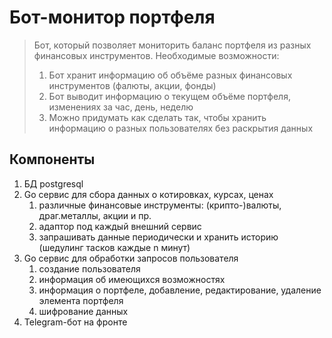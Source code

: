 # Бот-монитор портфеля

> Бот, который позволяет мониторить баланс портфеля из разных финансовых инструментов.
Необходимые возможности:
> 1. Бот хранит информацию об объёме разных финансовых инструментов (фалюты, акции, фонды)
> 2. Бот выводит информацию о текущем объёме портфеля, изменениях за час, день, неделю
> 3. Можно придумать как сделать так, чтобы хранить информацию о разных пользователях без раскрытия данных


## Компоненты
1. БД postgresql
2. Go сервис для сбора данных о котировках, курсах, ценах
   1. различные финансовые инструменты: (крипто-)валюты, драг.металлы, акции и пр.
   2. адаптор под каждый внешний сервис
   3. запрашивать данные периодически и хранить историю (шедулинг тасков каждые n минут)
3. Go сервис для обработки запросов пользователя
   1. создание пользователя
   2. информация об имеющихся возможностях
   3. информация о портфеле, добавление, редактирование, удаление элемента портфеля
   4. шифрование данных
4. Telegram-бот на фронте